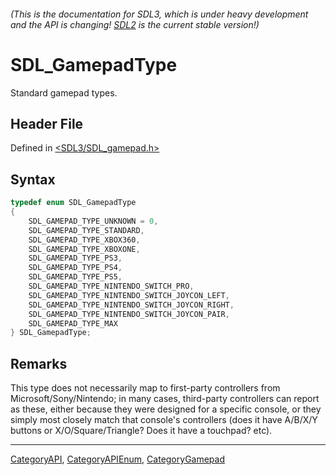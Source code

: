 ###### (This is the documentation for SDL3, which is under heavy development and the API is changing! [SDL2](https://wiki.libsdl.org/SDL2/) is the current stable version!)
# SDL_GamepadType

Standard gamepad types.

## Header File

Defined in [<SDL3/SDL_gamepad.h>](https://github.com/libsdl-org/SDL/blob/main/include/SDL3/SDL_gamepad.h)

## Syntax

```c
typedef enum SDL_GamepadType
{
    SDL_GAMEPAD_TYPE_UNKNOWN = 0,
    SDL_GAMEPAD_TYPE_STANDARD,
    SDL_GAMEPAD_TYPE_XBOX360,
    SDL_GAMEPAD_TYPE_XBOXONE,
    SDL_GAMEPAD_TYPE_PS3,
    SDL_GAMEPAD_TYPE_PS4,
    SDL_GAMEPAD_TYPE_PS5,
    SDL_GAMEPAD_TYPE_NINTENDO_SWITCH_PRO,
    SDL_GAMEPAD_TYPE_NINTENDO_SWITCH_JOYCON_LEFT,
    SDL_GAMEPAD_TYPE_NINTENDO_SWITCH_JOYCON_RIGHT,
    SDL_GAMEPAD_TYPE_NINTENDO_SWITCH_JOYCON_PAIR,
    SDL_GAMEPAD_TYPE_MAX
} SDL_GamepadType;
```

## Remarks

This type does not necessarily map to first-party controllers from
Microsoft/Sony/Nintendo; in many cases, third-party controllers can report
as these, either because they were designed for a specific console, or they
simply most closely match that console's controllers (does it have A/B/X/Y
buttons or X/O/Square/Triangle? Does it have a touchpad? etc).

----
[CategoryAPI](CategoryAPI), [CategoryAPIEnum](CategoryAPIEnum), [CategoryGamepad](CategoryGamepad)

